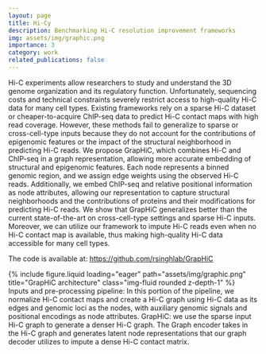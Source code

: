 ```yaml
---
layout: page
title: Hi-Cy
description: Benchmarking Hi-C resolution improvement frameworks
img: assets/img/graphic.png
importance: 3
category: work
related_publications: false
---
```


Hi-C experiments allow researchers to study and understand the 3D genome organization and its regulatory function. Unfortunately, sequencing costs and technical constraints severely restrict access to high-quality Hi-C data for many cell types. Existing frameworks rely on a sparse Hi-C dataset or cheaper-to-acquire ChIP-seq data to predict Hi-C contact maps with high read coverage. However, these methods fail to generalize to sparse or cross-cell-type inputs because they do not account for the contributions of epigenomic features or the impact of the structural neighborhood in predicting Hi-C reads. We propose GrapHiC, which combines Hi-C and ChIP-seq in a graph representation, allowing more accurate embedding of structural and epigenomic features. Each node represents a binned genomic region, and we assign edge weights using the observed Hi-C reads. Additionally, we embed ChIP-seq and relative positional information as node attributes, allowing our representation to capture structural neighborhoods and the contributions of proteins and their modifications for predicting Hi-C reads. We show that GrapHiC generalizes better than the current state-of-the-art on cross-cell-type settings and sparse Hi-C inputs. Moreover, we can utilize our framework to impute Hi-C reads even when no Hi-C contact map is available, thus making high-quality Hi-C data accessible for many cell types.

The code is available at: https://github.com/rsinghlab/GrapHiC

<div class="row">
    <div class="col-sm mt-3 mt-md-0">
        {% include figure.liquid loading="eager" path="assets/img/graphic.png" title="GrapHiC architecture" class="img-fluid rounded z-depth-1" %}
    </div>
</div>
<div class="caption">
    Inputs and pre-processing pipeline:  In this portion of the pipeline, we normalize Hi-C contact maps and create a Hi-C graph using Hi-C data as its edges and genomic loci as the nodes, with auxiliary genomic signals and positional encodings as node attributes. GrapHiC: we use the sparse input Hi-C graph to generate a denser Hi-C graph. The Graph encoder takes in the Hi-C graph and generates latent node representations that our graph decoder utilizes to impute a dense Hi-C contact matrix.
</div>
